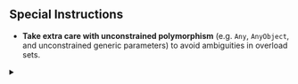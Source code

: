 ## Special Instructions

* **Take extra care with unconstrained polymorphism** (e.g. `Any`,
  `AnyObject`, and unconstrained generic parameters) to avoid
  ambiguities in overload sets.

<details markdown="1">
  <summary></summary>
For example, consider this overload set:

<figure class="bad" markdown="1">
~~~ swift
struct Array<Element> {
  /// Inserts `newElement` at `self.endIndex`.
  public mutating func append(newElement: Element)

  /// Inserts the contents of `newElements`, in order, at
  /// `self.endIndex`.
  public mutating func append<
    S : SequenceType where S.Generator.Element == Element
  >(newElements: S)
}
~~~
</figure>

These methods form a semantic family, and the argument types
appear at first to be sharply distinct.  However, when `Element`
is `Any`, a single element can have the same type as a sequence of
elements:

<figure class="bad" markdown="1">
~~~ swift
var values: [Any] = [1, "a"]
values.append([2, 3, 4]) // [1, "a", [2, 3, 4]] or [1, "a", 2, 3, 4]?
~~~
</figure>

To eliminate the ambiguity, name the second overload more
explicitly:

<figure class="good" markdown="1">
~~~ swift
struct Array {
  /// Inserts `newElement` at `self.endIndex`.
  public mutating func append(newElement: Element)

  /// Inserts the contents of `newElements`, in order, at
  /// `self.endIndex`.
  public mutating func appendContentsOf<
    S : SequenceType where S.Generator.Element == Element
  >(newElements: S)
}
~~~
</figure>

Notice how the new name better matches the documentation comment.
In this case, the act of writing the documentation comment
actually brought the issue to the API author's attention.
</details>

